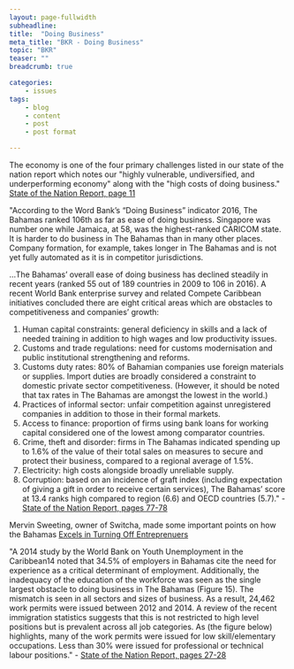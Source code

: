 ```yaml
---
layout: page-fullwidth
subheadline:
title:  "Doing Business"
meta_title: "BKR - Doing Business"
topic: "BKR"
teaser: ""
breadcrumb: true

categories:
    - issues
tags:
    - blog
    - content
    - post
    - post format

---
```

The economy is one of the four primary challenges listed in our state of the nation report which notes our "highly vulnerable, undiversified, and underperforming economy" along with the "high costs of doing business." [State of the Nation Report, page 11][1]

"According to the Word Bank’s “Doing Business” indicator 2016, The Bahamas ranked 106th as far as ease of doing business. Singapore was number one while Jamaica, at 58, was the highest-ranked CARICOM state. It is harder to do business in The Bahamas than in many other places. Company formation, for example, takes longer in The Bahamas and is not yet fully automated as it is in competitor jurisdictions.

...The Bahamas’ overall ease of doing business has declined steadily in recent years (ranked 55 out of 189 countries in 2009 to 106 in 2016). A recent World Bank enterprise survey and related Compete Caribbean initiatives concluded there are eight critical areas which are obstacles to competitiveness and companies’ growth:

1. Human capital constraints: general deficiency in skills and a lack of needed training in addition to high wages and low productivity issues.
2. Customs and trade regulations: need for customs modernisation and public institutional strengthening and reforms.
3. Customs duty rates: 80% of Bahamian companies use foreign materials or supplies. Import duties are broadly considered a constraint to domestic private sector competitiveness. (However, it should be noted that tax rates in The Bahamas are amongst the lowest in the world.)
4. Practices of informal sector: unfair competition against unregistered companies in addition to those in their formal markets.
5. Access to finance: proportion of firms using bank loans for working capital considered one of the lowest among comparator countries.
6. Crime, theft and disorder: firms in The Bahamas indicated spending up to 1.6% of the value of their total sales on measures to secure and protect their business, compared to a regional average of 1.5%.
7. Electricity: high costs alongside broadly unreliable supply.
8. Corruption: based on an incidence of graft index (including expectation of giving a gift in order to receive certain services), The Bahamas’ score at 13.4 ranks high compared to region (6.6) and OECD countries (5.7)." - [State of the Nation Report, pages 77-78][1]

Mervin Sweeting, owner of Switcha, made some important points on how the Bahamas [Excels in Turning Off Entreprenuers][2]

"A 2014 study by the World Bank on Youth Unemployment in the Caribbean14 noted that 34.5% of employers in Bahamas cite the need for experience as a critical determinant of employment. Additionally, the inadequacy of the education of the workforce was seen as the single largest obstacle to doing business in The Bahamas (Figure 15). The mismatch is seen in all sectors and sizes of business. As a result, 24,462 work permits were issued between 2012 and 2014. A review of the recent immigration statistics suggests that this is not restricted to high level positions but is prevalent across all job categories. As (the figure below) highlights, many of the work permits were issued for low skill/elementary occupations. Less than 30% were issued for professional or technical labour positions." - [State of the Nation Report, pages 27-28][1]

<center>
<a href="http://www.vision2040bahamas.org/media/uploads/State_of_the_Nation_Summary_Report.pdf"><img src="{{ site.urlimg }}work-permits.png" alt=""></a>
</center>

<center>
<a href="http://www.vision2040bahamas.org/media/uploads/State_of_the_Nation_Summary_Report.pdf"><img src="{{ site.urlimg }}workforce-issues.png" alt=""></a>
</center>


[1]: http://www.vision2040bahamas.org/media/uploads/State_of_the_Nation_Summary_Report.pdf
[2]: http://www.tribune242.com/news/2014/aug/21/bahamas-excels-in-turning-off-entrepreneurs/